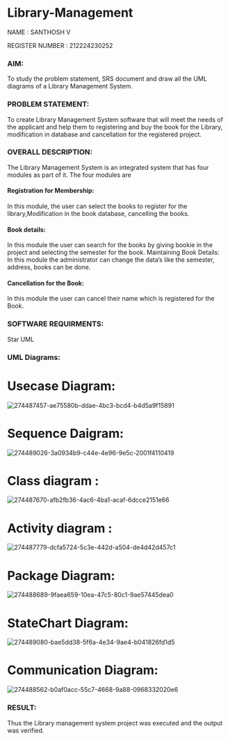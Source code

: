 # Library-Management

NAME : SANTHOSH V

REGISTER NUMBER : 212224230252
### AIM:
To study the problem statement, SRS document and draw all the UML diagrams of a Library Management System.
### PROBLEM STATEMENT:
To create Library Management System software that will meet the needs of the applicant
and help them to registering and buy the book for the Library, modification in database and
cancellation for the registered project.
### OVERALL DESCRIPTION:
The Library Management System is an integrated system that has four modules as part of
it. The four modules are
#### Registration for Membership:
In this module, the user can select the books to register for the library,Modification in the book
database, cancelling the books.
#### Book details:
In this module the user can search for the books by giving bookie in the project and selecting
the semester for the book.
Maintaining Book Details:
In this module the administrator can change the data’s like the semester, address, books can be
done.
#### Cancellation for the Book:
In this module the user can cancel their name which is registered for the Book.
### SOFTWARE REQUIRMENTS:
Star UML
### UML Diagrams:
# Usecase Diagram:

![274487457-ae75580b-ddae-4bc3-bcd4-b4d5a9f15891](https://github.com/user-attachments/assets/9aa57307-acca-42c1-8e2a-a5ef388e8a63)
# Sequence Daigram:
![274489026-3a0934b9-c44e-4e96-9e5c-2001f4110419](https://github.com/user-attachments/assets/8e4af2ba-37f5-4237-ba7e-90f89516a449)

# Class diagram :
![274487670-afb2fb36-4ac6-4ba1-acaf-6dcce2151e66](https://github.com/user-attachments/assets/0244cbf7-164c-4e4e-8561-6fa7871370aa)

# Activity diagram :

![274487779-dcfa5724-5c3e-442d-a504-de4d42d457c1](https://github.com/user-attachments/assets/f19d955f-a99d-4d1c-ab10-a2095ca06afb)

# Package Diagram:
![274488689-9faea659-10ea-47c5-80c1-9ae57445dea0](https://github.com/user-attachments/assets/93181bd2-6580-425c-b4c1-93ee63454c02)

# StateChart Diagram:
![274489080-bae5dd38-5f6a-4e34-9ae4-b041826fd1d5](https://github.com/user-attachments/assets/4590f11d-29a4-4e0d-bfe8-e3340b858961)

# Communication Diagram:
![274488562-b0af0acc-55c7-4668-9a88-0968332020e6](https://github.com/user-attachments/assets/f84b137f-de8c-4f70-8a1c-a1b228162bd2)



### RESULT:
Thus the Library management system project was executed and the output was verified.
